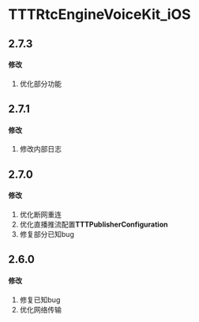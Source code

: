 # TTTRtcEngineVoiceKit_iOS

## 2.7.3

#### 修改

1. 优化部分功能

## 2.7.1

#### 修改

1. 修改内部日志

## 2.7.0

#### 修改

1. 优化断网重连
2. 优化直播推流配置**TTTPublisherConfiguration**
3. 修复部分已知bug

## 2.6.0

#### 修改

1. 修复已知bug
2. 优化网络传输
